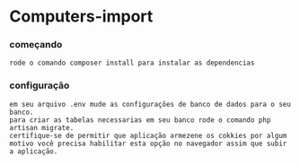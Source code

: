 # Computers-import

### começando
    rode o comando composer install para instalar as dependencias 

### configuração
    em seu arquivo .env mude as configurações de banco de dados para o seu banco.  
    para criar as tabelas necessarias em seu banco rode o comando php artisan migrate.  
    certifique-se de permitir que aplicação armezene os cokkies por algum motivo você precisa habilitar esta opção no navegador assim que subir a aplicação.  

    
 
